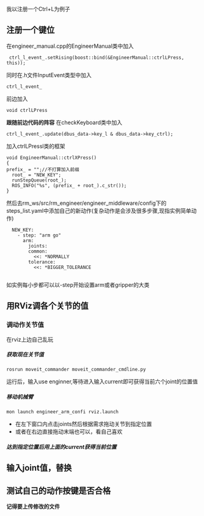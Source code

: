我以注册一个Ctrl+L为例子
## 注册一个键位
在engineer_manual.cpp的EngineerManual类中加入
```
 ctrl_l_event_.setRising(boost::bind(&EngineerManual::ctrlLPress, this));
```
同时在.h文件InputEvent类型中加入
```
ctrl_l_event_
```
前边加入
```
void ctrlLPress
```
**跟随前边代码的阵容**
在checkKeyboard类中加入
```
ctrl_l_event_.update(dbus_data->key_l & dbus_data->key_ctrl);
```
加入ctrlLPressl类的框架
```
void EngineerManual::ctrlXPress()
{
prefix_ = "";//不打算加入前缀
  root_ = "NEW_KEY";
  runStepQueue(root_);
  ROS_INFO("%s", (prefix_ + root_).c_str());
}
```
然后去rm_ws/src/rm_engineer/engineer_middleware/config下的steps_list.yaml中添加自己的新动作(复杂动作是会涉及很多步骤,现指实例简单动作)
```
  NEW_KEY:
    - step: "arm go"
      arm:
        joints: 
        common:
          <<: *NORMALLY
        tolerance:
          <<: *BIGGER_TOLERANCE
    
```
如实例每小步都可以以-step开始设置arm或者gripper的大类
## 用RViz调各个关节的值
### 调动作关节值

在rviz上边自己乱玩

##### 获取现在关节值

```
rosrun moveit_commander moveit_commander_cmdline.py
```

运行后，输入use enginner,等待进入输入current即可获得当前六个joint的位置值



##### 移动机械臂

```
mon launch engineer_arm_confi rviz.launch
```

- 在左下窗口内点击joints然后根据需求拖动关节到指定位置
- 或者在右边直接拖动末端也可以，看自己喜欢



##### 达到指定位置后用上面的current获得当前位置

## 输入joint值，替换

## 测试自己的动作按键是否合格
**记得要上传修改的文件**



